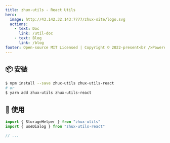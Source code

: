 ```yaml
---
title: zhux-utils - React Utils
hero:
  image: http://43.142.32.143:7777/zhux-site/logo.svg
  actions:
    - text: Doc
      link: /util-doc
    - text: Blog
      link: /blog
footer: Open-source MIT Licensed | Copyright © 2022-present<br />Powered by [dumi](https://d.umijs.org)<br />备案号 [浙ICP备2022024338号-1](https://beian.miit.gov.cn)
---
```


## 📦 安装

```bash
$ npm install --save zhux-utils zhux-utils-react
# or
$ yarn add zhux-utils zhux-utils-react
```

## 🔨 使用

```ts
import { StorageHelper } from "zhux-utils"
import { useDialog } from "zhux-utils-react"

// ...
```
